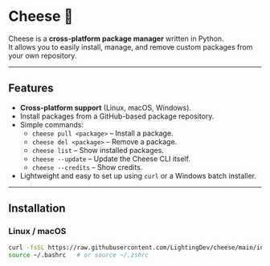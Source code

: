 # Cheese 🧀

Cheese is a **cross-platform package manager** written in Python.  
It allows you to easily install, manage, and remove custom packages from your own repository.

---

## **Features**
- **Cross-platform support** (Linux, macOS, Windows).
- Install packages from a GitHub-based package repository.
- Simple commands:
  - `cheese pull <package>` – Install a package.
  - `cheese del <package>` – Remove a package.
  - `cheese list` – Show installed packages.
  - `cheese --update` – Update the Cheese CLI itself.
  - `cheese --credits` – Show credits.
- Lightweight and easy to set up using `curl` or a Windows batch installer.

---

## **Installation**

### **Linux / macOS**
```bash
curl -fsSL https://raw.githubusercontent.com/LightingDev/cheese/main/install.sh | bash
source ~/.bashrc   # or source ~/.zshrc
